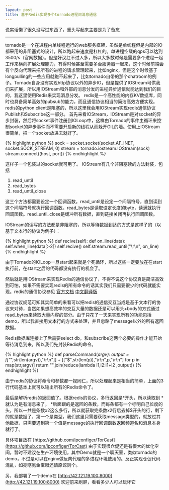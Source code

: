 ```yaml
---
layout: post
title: 基于Redis实现多个tornado进程间消息通信
---
```


说实话懒了很久没写过东西了，重头写起来主要是为了备忘
***
tornado是一个在进程内单线程运行的web服务框架，虽然是单线程但是内部的IO都采用的非阻塞式的设计，所以跑起来速度是杠杠的。单进程空载的qps可以达到3500/s（官网数据）。但是好汉扛不过人多，所以大多数时候是需要多个进程一起工作来横向扩展处理能力，有得时候甚至需要多台服务器一起来，这个时候前端会有个反向代理来把所有的进程的请求管理起来，比如nginx，但是这个时候基于longpulling的一些应用就跑不起来了，比如tornado自带的那个chatroom的例子。Tornado自身没有实现http协议以外的异步IO，但是提供了IOStream可供我们来扩展，所以用IOStream和外部的消息分发的进程异步通信就能达到我们的目的，我这里使用Redis来实现消息分发。
redis是一个高性能的内存KV数据库，同时也具备简单高效的pubsub的能力，而且通信协议相当的简洁高效方便实现。redis的python client是阻塞的，所以这里我会用IOStream实现redis通信协议Publish和Subscribe这一部分。
首先来看IOStream，IOStream是对socket的异步封装，然后将socket事件注册到IOLoop中，这样由Tornado的事件主循环来控制socket的异步事件而不需要开启新的线程从而躲开GIL的墙。使用上IOStream很简单，把一个socket放进去就好了。

{% highlight python %}
sock = socket.socket(socket.AF_INET, socket.SOCK_STREAM, 0)
stream = tornado.iostream.IOStream(sock)
stream.connect((host, port))
{% endhighlight %}

这样子一个包装过的socket就可用了。
IOStream有几个非阻塞读的方法封装，包括

1. read_until
2. read_bytes
3. read_until_close

这三个方法都需要设定一个回调函数。read_until是设定一个间隔符号，直到读到这个间隔符号就执行回调函数。read_bytes是读取设定长度的byte，读满就执行回调函数。read_until_close是缓冲所有数据，直到链接关闭再执行回调函数。

IOStream的读写的方法都是非阻塞的，所以等待数据到达的方式是这样子的（以基于文本行的协议为例子）：

{% highlight python %}
def recive(self):
    def on_line(data):
        self.when_line(data[:-2])
        self.recive()
    self.stream.read_until("\r\n", on_line)
{% endhighlight %}

由于Tornado的IOLoop一旦start起来就是个死循环，所以这些一定要放在在start执行前，在start之后的代码都没有执行的机会了。

然后就是用IOStream来实现Redis的通信协议了，不得不说这个协议真是简洁高效到可怕，如果不需要实现redis的所有命令的话其实我们只需要很少的代码就能实现。redis的通信协议参见 [官方文档](http://redis.io/topics/protocol) [中文翻译版](http://redis.cn/topics/protocol.html)

通过协议规范可知其实简单的来看可以把redis的通信交互当成是基于文本行的协议来对待，当然如果想高效率的交互大量的数据还是可以用头+body的方式通过read_bytes来读取大量内容的部分。由于只花了一天来实现所有的功能包括demo，所以我直接用文本行的方式来处理，并且忽略了message以外的所有返回数据。

Redis数据库连接上了后需要select db，和subscribe这两个必要的操作才能开始等待消息到来，所以我们先封装Redis的命令。

{% highlight python %}
def parseCommand(*argv):
    output = [["*",str(len(argv)),"\r\n"]] + [["$",str(len(p)),"\r\n",p,"\r\n"] for p in map(str,argv)]
    return "".join(reduce(lambda i1,i2:i1+i2 ,output))
{% endhighlight %}   
            
由于redis的协议将命令和参数都一视同仁，所以处理起来是相当的简单，上面的3行代码基本上就可以输出所有的Redis命令了。

最后是解析redis的返回值了。根据redis的协议，多行返回是*开头，所以读取到 *就认为是有消息来了， *后面跟的是返回的条数，而每条都有一个标明自己长度的头，所以一共是条数x2这么多行，所以就获取完条数x2行后去掉$开头的行，剩下的就是数据了，第一个是类型，我们这里只需要获取message类型的，就放过其他数据，只需要遇到第一个值是message的执行回调函数返回频道名和消息本身就行了。

具体项目放在 [https://github.com/ipconfiger/TorCast](https://github.com/ipconfiger/TorCast) 由于实现很仓促还是有很大的优化空间，暂时不建议在生产环境使用，其中Demo就是一个聊天室，类似tornado的demo，不过是可以在nginx做反向代理的多进程环境使用的。反正实现仓促代码混乱，如亮瞎氪金宝眼还请原谅则个。

另，我部署了一个demo在 [http://42.121.19.100:8000](http://42.121.19.100:8000) 欢迎前来刷屏，看看多少人可以玩坏它
